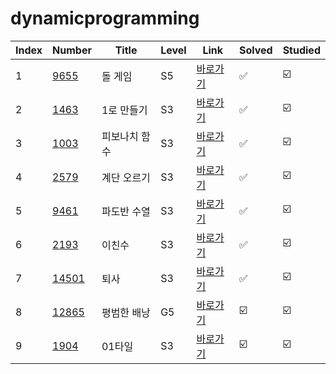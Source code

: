 # dynamicprogramming

| Index | Number              | Title         | Level | Link                                              | Solved                  | Studied                 |
| ----- | ------------------- | ------------- | ----- | ------------------------------------------------- | ----------------------- | ----------------------- |
| 1     | [9655](./9655.py)   | 돌 게임       | S5    | [바로가기](https://www.acmicpc.net/problem/9655)  | :white_check_mark:      | :ballot_box_with_check: |
| 2     | [1463](./1463.py)   | 1로 만들기    | S3    | [바로가기](https://www.acmicpc.net/problem/1463)  | :white_check_mark:      | :ballot_box_with_check: |
| 3     | [1003](./1003.py)   | 피보나치 함수 | S3    | [바로가기](https://www.acmicpc.net/problem/1003)  | :white_check_mark:      | :ballot_box_with_check: |
| 4     | [2579](./2579.py)   | 계단 오르기   | S3    | [바로가기](https://www.acmicpc.net/problem/2579)  | :white_check_mark:      | :ballot_box_with_check: |
| 5     | [9461](./9461.py)   | 파도반 수열   | S3    | [바로가기](https://www.acmicpc.net/problem/9461)  | :white_check_mark:      | :ballot_box_with_check: |
| 6     | [2193](./2193.py)   | 이친수        | S3    | [바로가기](https://www.acmicpc.net/problem/2193)  | :white_check_mark:      | :ballot_box_with_check: |
| 7     | [14501](./14501.py) | 퇴사          | S3    | [바로가기](https://www.acmicpc.net/problem/14501) | :white_check_mark:      | :ballot_box_with_check: |
| 8     | [12865](./12865.py) | 평범한 배낭   | G5    | [바로가기](https://www.acmicpc.net/problem/12865) | :ballot_box_with_check: | :ballot_box_with_check: |
| 9     | [1904](./1904.py)   | 01타일        | S3    | [바로가기](https://www.acmicpc.net/problem/1904)  | :ballot_box_with_check: | :ballot_box_with_check: |
